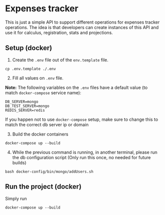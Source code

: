 ﻿Expenses tracker
==============

This is just a simple API to support different operations for expenses
tracker operations. The idea is that developers can create instances
of this API and use it for calculus, registration, stats and
projections.

Setup (docker)
-------

1. Create the `.env` file out of the `env.template` file.

`cp .env.template ./.env`

2. Fill all values on `.env` file.

**Note:** The following variables on the `.env` files have a
default value (to match `docker-compose` service 
name):

```
DB_SERVER=mongo
DB_TEST_SERVER=mongo
REDIS_SERVER=redis
```

If you happen not to use `docker-compose` setup,
make sure to change this to match the correct db server ip
or domain

3. Build the docker containers

`docker-compose up --build`

4. While the previous command is running, in another terminal,
please run the db configuration script (Only run this once, no
needed for future builds)

`bash docker-config/bin/mongo/addUsers.sh`

Run the project (docker)
-------

Simply run

`docker-compose up --build`

